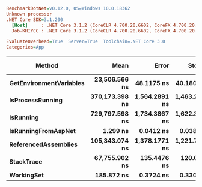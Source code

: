 ``` ini

BenchmarkDotNet=v0.12.0, OS=Windows 10.0.18362
Unknown processor
.NET Core SDK=3.1.200
  [Host]     : .NET Core 3.1.2 (CoreCLR 4.700.20.6602, CoreFX 4.700.20.6702), X64 RyuJIT
  Job-KHIYCC : .NET Core 3.1.2 (CoreCLR 4.700.20.6602, CoreFX 4.700.20.6702), X64 RyuJIT

EvaluateOverhead=True  Server=True  Toolchain=.NET Core 3.0  
Categories=App  

```
|                  Method |           Mean |         Error |        StdDev |   Gen 0 |  Gen 1 | Gen 2 | Allocated |
|------------------------ |---------------:|--------------:|--------------:|--------:|-------:|------:|----------:|
| **GetEnvironmentVariables** |  **23,506.566 ns** |    **48.1175 ns** |    **40.1803 ns** |  **1.5259** | **0.0305** |     **-** |   **14504 B** |
|        **IsProcessRunning** | **370,173.398 ns** | **1,564.2891 ns** | **1,463.2370 ns** | **13.1836** | **1.4648** |     **-** |  **128800 B** |
|               **IsRunning** | **729,797.598 ns** | **1,734.3867 ns** | **1,622.3464 ns** | **15.6250** | **1.9531** |     **-** |  **149472 B** |
|     **IsRunningFromAspNet** |       **1.299 ns** |     **0.0412 ns** |     **0.0385 ns** |       **-** |      **-** |     **-** |         **-** |
|    **ReferencedAssemblies** | **105,343.074 ns** | **1,378.1771 ns** | **1,221.7181 ns** |  **4.3945** |      **-** |     **-** |   **42544 B** |
|              **StackTrace** |  **67,755.902 ns** |   **135.4476 ns** |   **120.0708 ns** |  **2.1973** |      **-** |     **-** |   **21071 B** |
|              **WorkingSet** |     **185.872 ns** |     **0.3724 ns** |     **0.3301 ns** |       **-** |      **-** |     **-** |         **-** |
